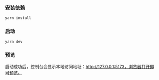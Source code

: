 
### 安装依赖

```sh
yarn install
```

### 启动

```sh
yarn dev
```

### 预览

启动成功后，控制台会显示本地访问地址：http://127.0.0.1:5173，浏览器打开即可预览。


